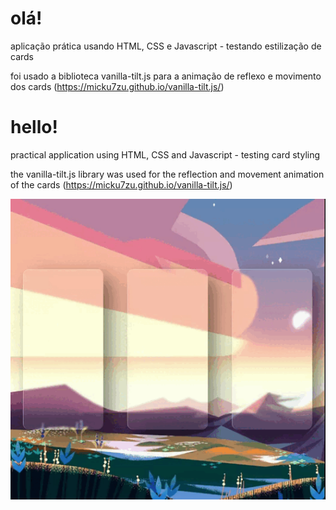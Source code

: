 # olá!

aplicação prática usando HTML, CSS e Javascript - testando estilização de cards

foi usado a biblioteca vanilla-tilt.js para a animação de reflexo e movimento dos cards
(https://micku7zu.github.io/vanilla-tilt.js/)

# hello!

practical application using HTML, CSS and Javascript - testing card styling

the vanilla-tilt.js library was used for the reflection and movement animation of the cards
(https://micku7zu.github.io/vanilla-tilt.js/)


<p align="center"> 
    <img src= "./img/gt-cards.gif" />
</p>

